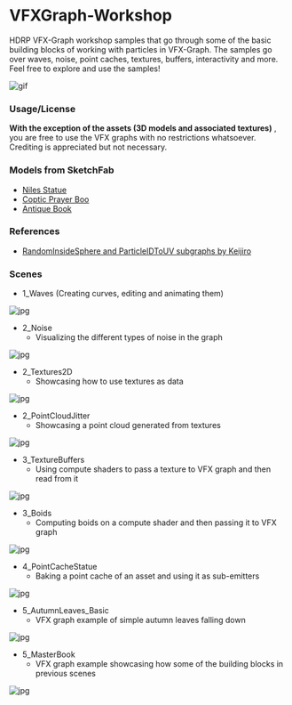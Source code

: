 # VFXGraph-Workshop

HDRP VFX-Graph workshop samples that go through some of the basic building blocks of working with particles in VFX-Graph. The samples go over waves, noise, point caches, textures, buffers, interactivity and more. Feel free to explore and use the samples!

![gif](Media/0.gif)


### Usage/License
**With the exception of the assets (3D models and associated textures)** , you are free to use the VFX graphs with no restrictions whatsoever. Crediting is appreciated but not necessary.

### Models from SketchFab
- [Niles Statue](https://sketchfab.com/3d-models/nile-42e02439c61049d681c897441d40aaa1#download)
- [Coptic Prayer Boo](https://sketchfab.com/3d-models/coptic-prayer-book-500ec4621d764f0dadb8edc93b8700ae#download)
- [Antique Book](https://sketchfab.com/3d-models/antique-leather-book-big-f62314240a0140a89e29119829aec000)

### References
- [RandomInsideSphere and ParticleIDToUV subgraphs by Keijiro](https://github.com/keijiro)


### Scenes
- 1_Waves (Creating curves, editing and animating them)

 ![jpg](Media/1.jpg)

- 2_Noise
  - Visualizing the different types of noise in the graph

 ![jpg](Media/2.jpg)

- 2_Textures2D
  - Showcasing how to use textures as data

 ![jpg](Media/3.jpg)

- 2_PointCloudJitter
  - Showcasing a point cloud generated from textures

 ![jpg](Media/4.jpg)

- 3_TextureBuffers
  - Using compute shaders to pass a texture to VFX graph and then read from it

 ![jpg](Media/5.jpg)

- 3_Boids
    - Computing boids on a compute shader and then passing it to VFX graph

![jpg](Media/6.jpg)

- 4_PointCacheStatue
    - Baking a point cache of an asset and using it as sub-emitters

![jpg](Media/7.jpg)

- 5_AutumnLeaves_Basic
    - VFX graph example of simple autumn leaves falling down

![jpg](Media/8.jpg)

- 5_MasterBook
    - VFX graph example showcasing how some of the building blocks in previous scenes

![jpg](Media/9.jpg)
